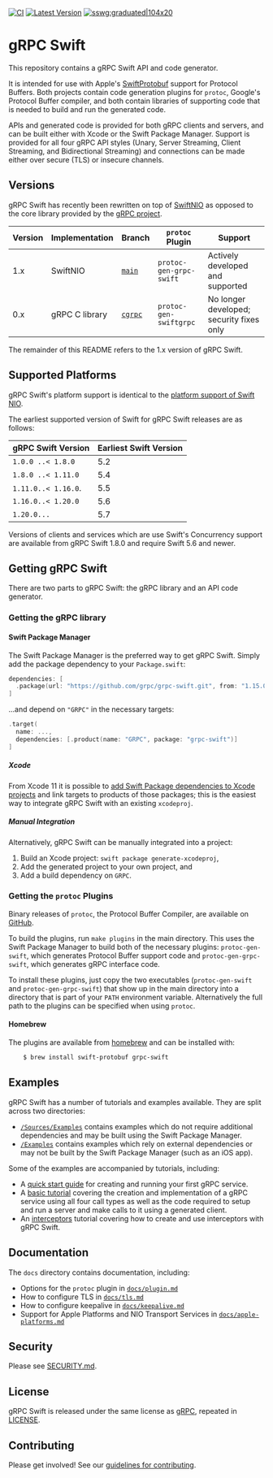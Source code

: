 [![CI](https://img.shields.io/github/workflow/status/grpc/grpc-swift/CI?event=push)](https://github.com/grpc/grpc-swift/actions/workflows/ci.yaml)
[![Latest Version](https://img.shields.io/github/v/release/grpc/grpc-swift?include_prereleases&sort=semver)](https://img.shields.io/github/v/release/grpc/grpc-swift?include_prereleases&sort=semver)
[![sswg:graduated|104x20](https://img.shields.io/badge/sswg-graduated-green.svg)](https://github.com/swift-server/sswg/blob/main/process/incubation.md#graduated-level)

# gRPC Swift

This repository contains a gRPC Swift API and code generator.

It is intended for use with Apple's [SwiftProtobuf][swift-protobuf] support for
Protocol Buffers. Both projects contain code generation plugins for `protoc`,
Google's Protocol Buffer compiler, and both contain libraries of supporting code
that is needed to build and run the generated code.

APIs and generated code is provided for both gRPC clients and servers, and can
be built either with Xcode or the Swift Package Manager. Support is provided for
all four gRPC API styles (Unary, Server Streaming, Client Streaming, and
Bidirectional Streaming) and connections can be made either over secure (TLS) or
insecure channels.

## Versions

gRPC Swift has recently been rewritten on top of [SwiftNIO][swift-nio] as
opposed to the core library provided by the [gRPC project][grpc].

Version | Implementation | Branch                 | `protoc` Plugin         | Support
--------|----------------|------------------------|-------------------------|-----------------------------------------
1.x     | SwiftNIO       | [`main`][branch-new]   | `protoc-gen-grpc-swift` | Actively developed and supported
0.x     | gRPC C library | [`cgrpc`][branch-old]  | `protoc-gen-swiftgrpc`  | No longer developed; security fixes only

The remainder of this README refers to the 1.x version of gRPC Swift.


## Supported Platforms

gRPC Swift's platform support is identical to the [platform support of Swift
NIO][swift-nio-platforms].

The earliest supported version of Swift for gRPC Swift releases are as follows:

gRPC Swift Version | Earliest Swift Version
-------------------|-----------------------
`1.0.0 ..< 1.8.0`  | 5.2
`1.8.0 ..< 1.11.0` | 5.4
`1.11.0..< 1.16.0`.| 5.5
`1.16.0..< 1.20.0` | 5.6
`1.20.0...`        | 5.7

Versions of clients and services which are use Swift's Concurrency support
are available from gRPC Swift 1.8.0 and require Swift 5.6 and newer.

## Getting gRPC Swift

There are two parts to gRPC Swift: the gRPC library and an API code generator.

### Getting the gRPC library

#### Swift Package Manager

The Swift Package Manager is the preferred way to get gRPC Swift. Simply add the
package dependency to your `Package.swift`:

```swift
dependencies: [
  .package(url: "https://github.com/grpc/grpc-swift.git", from: "1.15.0")
]
```

...and depend on `"GRPC"` in the necessary targets:

```swift
.target(
  name: ...,
  dependencies: [.product(name: "GRPC", package: "grpc-swift")]
]
```

##### Xcode

From Xcode 11 it is possible to [add Swift Package dependencies to Xcode
projects][xcode-spm] and link targets to products of those packages; this is the
easiest way to integrate gRPC Swift with an existing `xcodeproj`.

##### Manual Integration

Alternatively, gRPC Swift can be manually integrated into a project:

1. Build an Xcode project: `swift package generate-xcodeproj`,
1. Add the generated project to your own project, and
1. Add a build dependency on `GRPC`.

### Getting the `protoc` Plugins

Binary releases of `protoc`, the Protocol Buffer Compiler, are available on
[GitHub][protobuf-releases].

To build the plugins, run `make plugins` in the main directory. This uses the
Swift Package Manager to build both of the necessary plugins:
`protoc-gen-swift`, which generates Protocol Buffer support code and
`protoc-gen-grpc-swift`, which generates gRPC interface code.

To install these plugins, just copy the two executables (`protoc-gen-swift` and
`protoc-gen-grpc-swift`) that show up in the main directory into a directory
that is part of your `PATH` environment variable. Alternatively the full path to
the plugins can be specified when using `protoc`.

#### Homebrew

The plugins are available from [homebrew](https://brew.sh) and can be installed with:
```bash
    $ brew install swift-protobuf grpc-swift
```

## Examples

gRPC Swift has a number of tutorials and examples available. They are split
across two directories:

- [`/Sources/Examples`][examples-in-source] contains examples which do not
  require additional dependencies and may be built using the Swift Package
  Manager.
- [`/Examples`][examples-out-of-source] contains examples which rely on
  external dependencies or may not be built by the Swift Package Manager (such
  as an iOS app).

Some of the examples are accompanied by tutorials, including:
- A [quick start guide][docs-quickstart] for creating and running your first
  gRPC service.
- A [basic tutorial][docs-tutorial] covering the creation and implementation of
  a gRPC service using all four call types as well as the code required to setup
  and run a server and make calls to it using a generated client.
- An [interceptors][docs-interceptors-tutorial] tutorial covering how to create
  and use interceptors with gRPC Swift.

## Documentation

The `docs` directory contains documentation, including:

- Options for the `protoc` plugin in [`docs/plugin.md`][docs-plugin]
- How to configure TLS in [`docs/tls.md`][docs-tls]
- How to configure keepalive in [`docs/keepalive.md`][docs-keepalive]
- Support for Apple Platforms and NIO Transport Services in
  [`docs/apple-platforms.md`][docs-apple]

## Security

Please see [SECURITY.md](SECURITY.md).

## License

gRPC Swift is released under the same license as [gRPC][grpc], repeated in
[LICENSE](LICENSE).

## Contributing

Please get involved! See our [guidelines for contributing](CONTRIBUTING.md).

[docs-apple]: ./docs/apple-platforms.md
[docs-plugin]: ./docs/plugin.md
[docs-quickstart]: ./docs/quick-start.md
[docs-tls]: ./docs/tls.md
[docs-keepalive]: ./docs/keepalive.md
[docs-tutorial]: ./docs/basic-tutorial.md
[docs-interceptors-tutorial]: ./docs/interceptors-tutorial.md
[grpc]: https://github.com/grpc/grpc
[protobuf-releases]: https://github.com/protocolbuffers/protobuf/releases
[swift-nio-platforms]: https://github.com/apple/swift-nio#supported-platforms
[swift-nio]: https://github.com/apple/swift-nio
[swift-protobuf]: https://github.com/apple/swift-protobuf
[xcode-spm]: https://help.apple.com/xcode/mac/current/#/devb83d64851
[branch-new]: https://github.com/grpc/grpc-swift/tree/main
[branch-old]: https://github.com/grpc/grpc-swift/tree/cgrpc
[examples-out-of-source]: https://github.com/grpc/grpc-swift/tree/main/Examples
[examples-in-source]: https://github.com/grpc/grpc-swift/tree/main/Sources/Examples
